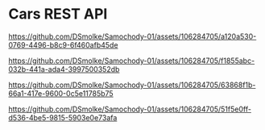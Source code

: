 # Cars REST API



https://github.com/DSmolke/Samochody-01/assets/106284705/a120a530-0769-4496-b8c9-6f460afb45de



https://github.com/DSmolke/Samochody-01/assets/106284705/f1855abc-032b-441a-ada4-3997500352db








https://github.com/DSmolke/Samochody-01/assets/106284705/63868f1b-66a1-417e-9600-0c5e11785b75












https://github.com/DSmolke/Samochody-01/assets/106284705/51f5e0ff-d536-4be5-9815-5903e0e73afa


